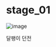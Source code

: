 # stage_01
![image](https://user-images.githubusercontent.com/44196066/198548885-ddd621e3-afd2-420c-9c04-1579408a0dc4.png)


달팽이 던전
